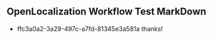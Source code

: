 ## OpenLocalization Workflow Test MarkDown
* ffc3a0a2-3a29-497c-a7fd-81345e3a581a thanks!

<!--HONumber=Aug16_HO3-->


